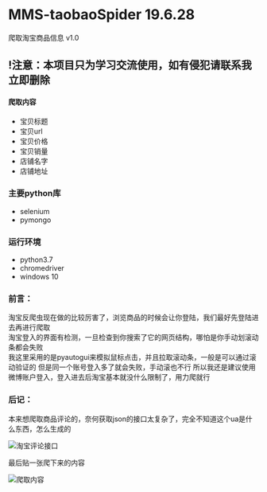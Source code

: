 # MMS-taobaoSpider 19.6.28
爬取淘宝商品信息 v1.0
## !注意：本项目只为学习交流使用，如有侵犯请联系我立即删除

#### 爬取内容
* 宝贝标题
* 宝贝url
* 宝贝价格
* 宝贝销量
* 店铺名字
* 店铺地址

### 主要python库
* selenium
* pymongo

### 运行环境
* python3.7
* chromedriver
* windows 10

### 前言：  
淘宝反爬虫现在做的比较厉害了，浏览商品的时候会让你登陆，我们最好先登陆进去再进行爬取  
淘宝登入的界面有检测，一旦检查到你搜索了它的网页结构，哪怕是你手动划滚动条都会失败  
我这里采用的是pyautogui来模拟鼠标点击，并且拉取滚动条，一般是可以通过滚动验证的
但是同一个账号登入多了就会失败，手动滚也不行
所以我还是建议使用微博账户登入，登入进去后淘宝基本就没什么限制了，用力爬就行


### 后记：
本来想爬取商品评论的，奈何获取json的接口太复杂了，完全不知道这个ua是什么东西，怎么生成的

![淘宝评论接口](https://github.com/MenMensAa/MMS-taobaoSpider/blob/master/img/%E6%B7%98%E5%AE%9D%E8%AF%84%E8%AE%BA.png)


最后贴一张爬下来的内容


![爬取内容](https://github.com/MenMensAa/MMS-taobaoSpider/blob/master/img/%E6%95%B0%E6%8D%AE%E5%BA%93%E6%88%AA%E5%9B%BE.jpg)
